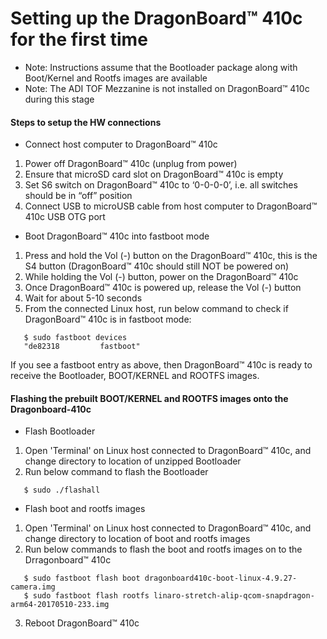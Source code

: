 
# Setting up the DragonBoard™ 410c for the first time
* Note: Instructions assume that the Bootloader package along with Boot/Kernel and Rootfs images are available
* Note: The ADI TOF Mezzanine is not installed on DragonBoard™ 410c during this stage

#### Steps to setup the HW connections
* Connect host computer to DragonBoard™ 410c
1. Power off DragonBoard™ 410c (unplug from power)
2. Ensure that microSD card slot on DragonBoard™ 410c is empty
3. Set S6 switch on DragonBoard™ 410c to ‘0-0-0-0’,  i.e. all switches should be in “off” position
4. Connect USB to microUSB cable from host computer to DragonBoard™ 410c USB OTG port

* Boot DragonBoard™ 410c into fastboot mode
1. Press and hold the Vol (-) button on the DragonBoard™ 410c, this is the S4 button (DragonBoard™ 410c should still NOT be powered on)
2. While holding the Vol (-) button, power on the DragonBoard™ 410c
3. Once DragonBoard™ 410c is powered up, release the Vol (-) button
4. Wait for about 5-10 seconds
5. From the connected Linux host, run below command to check if DragonBoard™ 410c is in fastboot mode:
```
   $ sudo fastboot devices
   "de82318         fastboot"
```
   If you see a fastboot entry as above, then DragonBoard™ 410c is ready to receive the Bootloader, BOOT/KERNEL and ROOTFS images.

#### Flashing the prebuilt BOOT/KERNEL and ROOTFS images onto the Dragonboard-410c
* Flash Bootloader 
1. Open 'Terminal' on Linux host connected to DragonBoard™ 410c, and change directory to location of unzipped Bootloader
2. Run below command to flash the Bootloader
```
   $ sudo ./flashall
```

* Flash boot and rootfs images
1. Open 'Terminal' on Linux host connected to DragonBoard™ 410c, and change directory to location of boot and rootfs images
2. Run below commands to flash the boot and rootfs images on to the Drragonboard™ 410c
```
   $ sudo fastboot flash boot dragonboard410c-boot-linux-4.9.27-camera.img
   $ sudo fastboot flash rootfs linaro-stretch-alip-qcom-snapdragon-arm64-20170510-233.img
```
3. Reboot DragonBoard™ 410c

